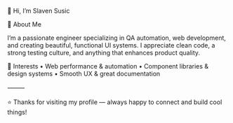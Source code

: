 👋 Hi, I’m Slaven Susic

🧭 About Me

I’m a passionate engineer specializing in QA automation, web development, and creating beautiful, functional UI systems. I appreciate clean code, a strong testing culture, and anything that enhances product quality.

👀 Interests
	•	Web performance & automation
	•	Component libraries & design systems
	•	Smooth UX & great documentation

⸻

⭐️ Thanks for visiting my profile — always happy to connect and build cool things!
